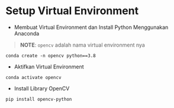 # Setup Virtual Environment

- Membuat Virtual Environment dan Install Python Menggunakan Anaconda

> **NOTE**: `opencv` adalah nama virtual environment nya

```
conda create -n opencv python==3.8
```

- Aktifkan Virtual Environment

```
conda activate opencv
```

- Install Library OpenCV

```
pip install opencv-python
```
